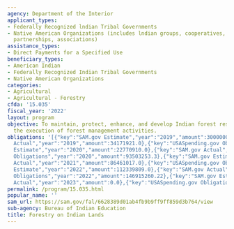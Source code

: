 ```yaml
---
agency: Department of the Interior
applicant_types:
- Federally Recognized lndian Tribal Governments
- Native American Organizations (includes lndian groups, cooperatives, corporations,
  partnerships, associations)
assistance_types:
- Direct Payments for a Specified Use
beneficiary_types:
- American Indian
- Federally Recognized Indian Tribal Governments
- Native American Organizations
categories:
- Agricultural
- Agricultural - Forestry
cfda: '15.035'
fiscal_year: '2022'
layout: program
objective: To maintain, protect, enhance, and develop Indian forest resources through
  the execution of forest management activities.
obligations: '[{"key":"SAM.gov Estimate","year":"2019","amount":30000000.0},{"key":"SAM.gov
  Actual","year":"2019","amount":34171921.0},{"key":"USASpending.gov Obligations","year":"2019","amount":83472087.54},{"key":"SAM.gov
  Estimate","year":"2020","amount":22770910.0},{"key":"SAM.gov Actual","year":"2020","amount":28117758.21},{"key":"USASpending.gov
  Obligations","year":"2020","amount":93503253.3},{"key":"SAM.gov Estimate","year":"2021","amount":4954700.0},{"key":"SAM.gov
  Actual","year":"2021","amount":86461017.0},{"key":"USASpending.gov Obligations","year":"2021","amount":88852383.93},{"key":"SAM.gov
  Estimate","year":"2022","amount":112339809.0},{"key":"SAM.gov Actual","year":"2022","amount":72224005.0},{"key":"USASpending.gov
  Obligations","year":"2022","amount":146915260.22},{"key":"SAM.gov Estimate","year":"2023","amount":11337160.0},{"key":"SAM.gov
  Actual","year":"2023","amount":0.0},{"key":"USASpending.gov Obligations","year":"2023","amount":105027272.69}]'
permalink: /program/15.035.html
popular_name: ''
sam_url: https://sam.gov/fal/6628389d01ab4fb9b9ff9ff859d3b764/view
sub-agency: Bureau of Indian Education
title: Forestry on Indian Lands
---
```

